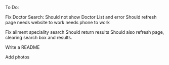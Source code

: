 To Do:

Fix Doctor Search:
  Should not show Doctor List and error
  Should refresh page
  needs website to work
  needs phone to work

Fix ailment speciality search
  Should return results
  Should also refresh page, clearing search box and results.

Write a README

Add photos
